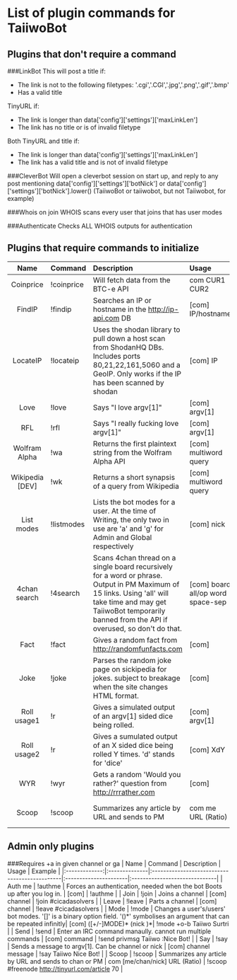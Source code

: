 List of plugin commands for TaiiwoBot
=====================================

Plugins that don't require a command
------------------------------------

###LinkBot
This will post a title if:
- The link is not to the following filetypes: '.cgi','.CGI','.jpg','.png','.gif','.bmp'
- Has a valid title

TinyURL if:
- The link is longer than data['config']['settings']['maxLinkLen']
- The link has no title or is of invalid filetype

Both TinyURL and title if:

- The link is longer than data['config']['settings']['maxLinkLen']
- The link has a valid title and is not of invalid filetype

###CleverBot
Will open a cleverbot session on start up, and reply to any post mentioning
data['config']['settings']['botNick'] or data['config']['settings']['botNick'].lower()
(TaiiwoBot or taiiwobot, but not Taiiwobot, for example)

###Whois on join
WHOIS scans every user that joins that has user modes

###Authenticate
Checks ALL WHOIS outputs for authentication

Plugins that require commands to initialize
-------------------------------------------

| Name    	| Command	| Description					| Usage			| Example 			|
|:-------------:|:--------------|:----------------------------------------------|:----------------------|:------------------------------|
| Coinprice	| !coinprice	| Will fetch data from the BTC-e API		| com CUR1 CUR2	| !coinprice btc ltc |
| FindIP	| !findip	| Searches an IP or hostname in the http://ip-api.com DB | [com] IP/hostname | !findip google.com		|
| LocateIP	| !locateip	| Uses the shodan library to  pull down a host scan from ShodanHQ DBs. Includes ports 80,21,22,161,5060 and a GeoIP. Only works if the IP has been scanned by shodan | [com] IP | !locateip 173.194.34.166 |
| Love 		| !love		| Says "I love argv[1]"				| [com] argv[1]		| !love Taiiwo			|
| RFL		| !rfl		| Says "I really fucking love argv[1]"		| [com] argv[1]		| !rfl Taiiwo			|
| Wolfram Alpha	| !wa		| Returns the first plaintext string from the Wolfram Alpha API	| [com] multiword query	| !wa time in dubai |
| Wikipedia [DEV]| !wk		| Returns a short synapsis of a query from Wikipedia | [com] multiword query | !wk space time continuum	|
| List modes	| !listmodes	| Lists the bot modes for a user. At the time of Writing, the only two in use are 'a' and 'g' for Admin and Global respectively | [com] nick | !listmodes Taiiwo |
| 4chan search	| !4search	| Scans 4chan thread on a single board recursively for a word or phrase. Output in PM Maximum of 15 links. Using 'all' will take time and may get TaiiwoBot temporarily banned from the API if overused, so don't do that. | [com] board all/op word space-sep | !4search x op cicada |
| Fact		| !fact		| Gives a random fact from http://randomfunfacts.com| [com]		| !fact				|
| Joke		| !joke		| Parses the random joke page on sickipedia for jokes. subject to breakage when the site changes HTML format. | [com] | !joke	|
| Roll usage1	| !r		| Gives a simulated output of an argv[1] sided dice being rolled. | [com] argv[1] | !r 20			|
| Roll usage2	| !r		| Gives a sumulated output of an X sided dice being rolled Y times. 'd' stands for 'dice' | [com] XdY | !r 2d20 |
| WYR	    	| !wyr		| Gets a random 'Would you rather?' question from http://rrrather.com| [com] | !wyr			|
| Scoop		| !scoop	| Summarizes any article by URL and sends to PM | com me URL (Ratio)	| !scoop me http://tinyurl.com/article 70 |

Admin only plugins
------------------

###Requires +a in given channel or ga
| Name		| Command	| Description					| Usage			| Example 			|
|:-------------:|:--------------|:----------------------------------------------|:----------------------|:------------------------------|
| Auth me	| !authme	| Forces an authentication, needed when the bot Boots up after you log in. | [com] | !authme		|
| Join		| !join		| Joins a channel				| [com] channel		| !join #cicadasolvers		|
| Leave		| !leave	| Parts a channel				| [com] channel		| !leave #cicadasolvers		|
| Mode		| !mode		| Changes a user's/users' bot modes. '[]' is a binary option field. '()\*' symbolises an argument that can be repeated infinitly| \[com\] (\[+/-\]MODE)\* (nick )*| !mode +o-b Taiiwo Surtri |
| Send		| !send		| Enter an IRC command manaully. cannot run multiple commands | [com] command | !send privmsg Taiiwo :Nice Bot! |
| Say		| !say		| Sends a message to argv[1]. Can be channel or nick | [com] channel message | !say Taiiwo Nice Bot! 	|
| Scoop		| !scoop	| Summarizes any article by URL and sends to chan or PM | com [me/chan/nick] URL (Ratio) | !scoop #freenode http://tinyurl.com/article 70 |

